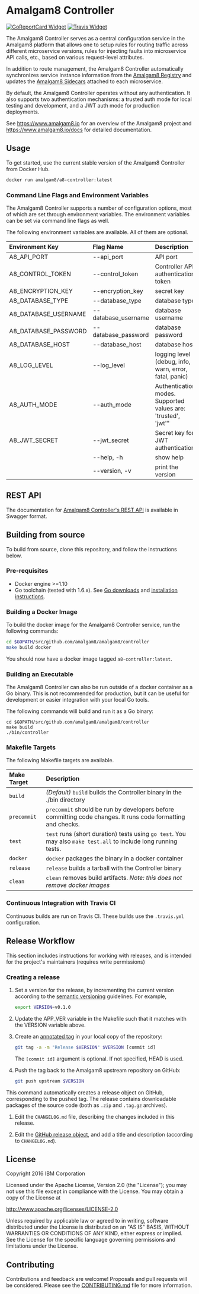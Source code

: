 # Amalgam8 Controller

[![GoReportCard Widget]][GoReportCard] [![Travis Widget]][Travis]

[GoReportCard]: https://goreportcard.com/report/github.com/amalgam8/amalgam8/controller
[GoReportCard Widget]: https://goreportcard.com/badge/github.com/amalgam8/amalgam8/controller
[Travis]: https://travis-ci.org/amalgam8/controller
[Travis Widget]: https://travis-ci.org/amalgam8/controller.svg?branch=master

The Amalgam8 Controller serves as a central configuration service in the Amalgam8
platform that allows one to setup rules for routing traffic across
different microservice versions, rules for injecting faults into
microservice API calls, etc., based on various request-level attributes.

In addition to route management, the Amalgam8 Controller automatically synchronizes
service instance information from the
[Amalgam8 Registry](https://github.com/amalgam8/amalgam8/registry) and updates the
[Amalgam8 Sidecars](https://github.com/amalgam8/amalgam8/sidecar) attached to each
microservice.

By default, the Amalgam8 Controller operates without any authentication. It also
supports two authentication mechanisms: a trusted auth mode for local
testing and development, and a JWT auth mode for production deployments.

See https://www.amalgam8.io for an overview of the Amalgam8 project
and https://www.amalgam8.io/docs for detailed documentation.

## Usage

To get started, use the current stable version of the Amalgam8 Controller from Docker
Hub.

```bash
docker run amalgam8/a8-controller:latest
```

### Command Line Flags and Environment Variables

The Amalgam8 Controller supports a number of configuration options, most of
which are set through environment variables. The environment variables can
be set via command line flags as well.

The following environment variables are available. All of them are optional.

| Environment Key | Flag Name                   | Description | Default Value |
|:----------------|:----------------------------|:------------|:--------------|
| A8_API_PORT | --api_port | API port | 8080 |
| A8_CONTROL_TOKEN | --control_token | Controller API authentication token | ABCDEFGHIJKLMNOP |
| A8_ENCRYPTION_KEY | --encryption_key | secret key | abcdefghijklmnop |
| A8_DATABASE_TYPE |  --database_type |	database type | memory |
| A8_DATABASE_USERNAME | --database_username | database username | |
| A8_DATABASE_PASSWORD | --database_password | database password | |
| A8_DATABASE_HOST | --database_host | database host | |
| A8_LOG_LEVEL | --log_level | logging level (debug, info, warn, error, fatal, panic) | info |
| A8_AUTH_MODE | --auth_mode | Authentication modes. Supported values are: 'trusted', 'jwt'" | |
| A8_JWT_SECRET | --jwt_secret | Secret key for JWT authentication | |
| | --help, -h | show help | |
| | --version, -v | print the version | |


## REST API

The documentation for
[Amalgam8 Controller's REST API](https://amalgam8.io/controller) is
available in Swagger format.

## Building from source

To build from source, clone this repository, and follow the instructions below.

### Pre-requisites

* Docker engine >=1.10
* Go toolchain (tested with 1.6.x). See [Go downloads](https://golang.org/dl/) and [installation instructions](https://golang.org/doc/install).


### Building a Docker Image

To build the docker image for the Amalgam8 Controller service, run the
following commands:

```bash
cd $GOPATH/src/github.com/amalgam8/amalgam8/controller
make build docker
```

You should now have a docker image tagged `a8-controller:latest`.

### Building an Executable

The Amalgam8 Controller can also be run outside of a docker container as a Go
binary.  This is not recommended for production, but it can be useful for
development or easier integration with your local Go tools.

The following commands will build and run it as a Go binary:

```
cd $GOPATH/src/github.com/amalgam8/amalgam8/controller
make build
./bin/controller
```

### Makefile Targets

The following Makefile targets are available.

| Make Target      | Description |
|:-----------------|:------------|
| `build`          | *(Default)* `build` builds the Controller binary in the ./bin directory |
| `precommit`      | `precommit` should be run by developers before committing code changes. It runs code formatting and checks. |
| `test`           | `test` runs (short duration) tests using `go test`. You may also `make test.all` to include long running tests. |
| `docker`         | `docker` packages the binary in a docker container |
| `release`        | `release` builds a tarball with the Controller binary |
| `clean`          | `clean` removes build artifacts. *Note: this does not remove docker images* |


### Continuous Integration with Travis CI

Continuous builds are run on Travis CI. These builds use the `.travis.yml` configuration.

## Release Workflow

This section includes instructions for working with releases, and is intended for the project's maintainers (requires write permissions)

### Creating a release

1.  Set a version for the release, by incrementing the current version
    according to the [semantic versioning](https://semver.org/)
    guidelines. For example,

    ```bash
    export VERSION=v0.1.0
    ```

1.  Update the APP_VER variable in the Makefile such that it matches with
    the VERSION variable above.

1.  Create an [annotated tag](https://git-scm.com/book/en/v2/Git-Basics-Tagging#Annotated-Tags) in your local copy of the repository:

    ```bash
    git tag -a -m "Release $VERSION" $VERSION [commit id]
    ```

    The `[commit id]` argument is optional. If not specified, HEAD is used.

1.  Push the tag back to the Amalgam8 upstream repository on GitHub:

    ```bash
    git push upstream $VERSION
    ```
   This command automatically creates a release object on GitHub, corresponding to the pushed tag.
   The release contains downloadable packages of the source code (both as `.zip` and `.tag.gz` archives).

1.  Edit the `CHANGELOG.md` file, describing the changes included in this release.

1.  Edit the [GitHub release object](https://github.com/amalgam8/amalgam8/controller/releases), and add a title and description (according to `CHANGELOG.md`).

## License
Copyright 2016 IBM Corporation

Licensed under the Apache License, Version 2.0 (the "License"); you may not use this file except in compliance with the License. You may obtain a copy of the License at

http://www.apache.org/licenses/LICENSE-2.0

Unless required by applicable law or agreed to in writing, software distributed under the License is distributed on an "AS IS" BASIS, WITHOUT WARRANTIES OR CONDITIONS OF ANY KIND, either express or implied. See the License for the specific language governing permissions and limitations under the License.

## Contributing

Contributions and feedback are welcome!
Proposals and pull requests will be considered.
Please see the [CONTRIBUTING.md](https://github.com/amalgam8/amalgam8/blob/master/CONTRIBUTING.md) file for more information.
